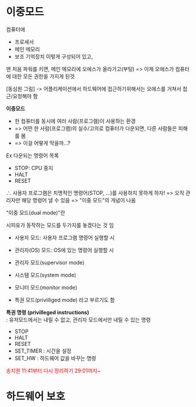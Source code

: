 
# 이중모드

컴퓨터에 
- 프로세서
- 메인 메모리
- 보조 기억장치
이렇게 구성되어 있고, 

맨 처음 파워를 키면, 메인 메모리에 오에스가 올라가고(부팅) => 이제 오에스가 컴퓨터에 대한 모든 권한을 가지게 된것


[동심원 그림]
-> 어플리케이션에서 하드웨어에 접근하기위해서는 오에스를 거쳐서 접근/요청해야 함



**이중모드**
- 한 컴퓨터를 동시에 여러 사람(프로그램)이 사용하는 환경
- => 어떤 한 사람(프로그램)의 실수/고의로 컴퓨터가 다운되면, 다른 사람들은 피해를 봄
- => 이걸 어떻게 막을까...?

Ex 다운되는 명령어 목록
- STOP: CPU 중지
- HALT
- RESET


∴ 사용자 프로그램은 치명적인 명령어(STOP, ...)를 사용하지 못하게 하자!
=> 오직 관리자만 해당 명령어 낼 수 있음
=> "이중 모드"의 개념이 나옴


"이중 모드(dual mode)"란

시피유가 동작하는 모드를 두가지를 놓겠다는 것 임
- 사용자 모드: 사용자 프로그램 명령어 실행할 시
- 관리자(OS) 모드: OS에 있는 명령어 실행할 시

- 관리자 모드(supervisor mode)
- 시스템 모드(system mode)
- 모니터 모드(monitor mode)
- 특권 모드(privilliged mode)
라고 부르기도 함


**특권 명령 (privilleged instructions)**  
: 유저모드에서는 내릴 수 없고, 관리자 모드에서만 내릴 수 있는 명령
- STOP
- HALT
- RESET
- SET_TIMER : 시간을 설정
- SET_HW : 하드웨어 값을 바꾸는 명령


<div style="stle:bold; color: red;">송지원 11:41부터 다시 정리하기 29:01까지~</div>


# 하드웨어 보호